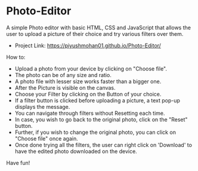 # Photo-Editor
A simple Photo editor with basic HTML, CSS and JavaScript that allows the user to upload a picture of their choice and try various filters over them.

- Project Link: https://piyushmohan01.github.io/Photo-Editor/

How to:
- Upload a photo from your device by clicking on "Choose file".
- The photo can be of any size and ratio.
- A photo file with lesser size works faster than a bigger one.
- After the Picture is visible on the canvas.
- Choose your Filter by clicking on the Button of your choice.
- If a filter button is clicked before uploading a picture, a text pop-up displays the message. 
- You can navigate through filters without Resetting each time.
- In case, you wish to go back to the original photo, click on the "Reset" button.
- Further, if you wish to change the original photo, you can click on "Choose file" once again.
- Once done trying all the filters, the user can right click on 'Download' to have the edited photo downloaded on the device.

Have fun!
